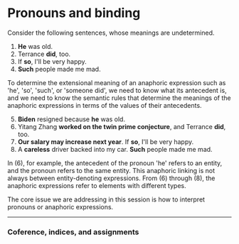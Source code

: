 # Pronouns and binding

Consider the following sentences, whose meanings are undetermined. 

1. **He** was old.
2. Terrance **did**, too.
3. If **so**, I'll be very happy.
4. **Such** people made me mad.

To determine the extensional meaning of an anaphoric expression such as 'he', 'so', 'such', or 'someone did', we need to know what its antecedent is, and we need to know the semantic rules that determine the meanings of the anaphoric expressions in terms of the values of their antecedents. 

5. **Biden** resigned because **he** was old.
6. Yitang Zhang **worked on the twin prime conjecture**, and Terrance **did**, too.
7. **Our salary may increase next year**. If **so**, I'll be very happy.
8. A **careless** driver backed into my car. **Such** people made me mad.

In (6), for example, the antecedent of the pronoun 'he' refers to an entity, and the pronoun refers to the same entity. This anaphoric linking is not always between entity-denoting expressions. From (6) through (8), the anaphoric expressions refer to elements with different types. 

The core issue we are addressing in this session is how to interpret pronouns or anaphoric expressions. 

--- 
### Coference, indices, and assignments



